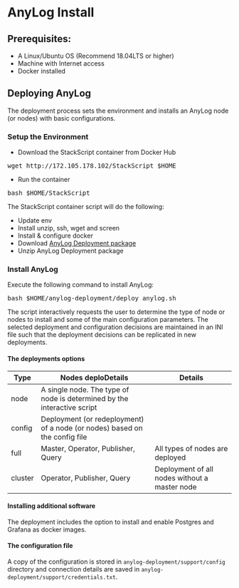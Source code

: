# AnyLog Install

## Prerequisites: 
* A Linux/Ubuntu OS (Recommend 18.04LTS or higher)
* Machine with Internet access
* Docker installed

## Deploying AnyLog 

The deployment process sets the environment and installs an AnyLog node (or nodes) with basic configurations. 

### Setup the Environment
* Download the StackScript container from Docker Hub
<pre>
wget http://172.105.178.102/StackScript $HOME
</pre>

* Run the container
<pre>
bash $HOME/StackScript
</pre>

The StackScript container script will do the following:  
* Update env
* Install unzip, ssh, wget and screen
* Install & configure docker
* Download [AnyLog Deployment package](https://www.google.com/url?q=https://anylog-packages.eu-central-1.linodeobjects.com/anylog-deployment.zip&sa=D&source=editors&ust=1612581360946000&usg=AOvVaw1XtS2vQi6M4sv08Z61VgBz)
* Unzip AnyLog Deployment package 

### Install AnyLog

Execute the following command to install AnyLog:
<pre>
bash $HOME/anylog-deployment/deploy_anylog.sh
</pre>

The script interactively requests the user to determine the type of node or nodes to install and some of the main configuration parameters. 
  The selected deployment and configuration decisions are maintained in an INI file such that the deployment decisions can be replicated in new deployments.

#### The deployments options

| Type     | Nodes deploDetails  | Details  |
| ----------- | ------------| ------  |
| node   | A single node. The type of node is determined by the interactive script  |
| config   | Deployment (or redeployment) of a node (or nodes) based on the config file |
| full   | Master, Operator, Publisher, Query | All types of nodes are deployed  | 
| cluster   | Operator, Publisher, Query | Deployment of all nodes without a master node  |
 
#### Installing additional software
 
The deployment includes the option to install and enable Postgres and Grafana as docker images. 

#### The configuration file
A copy of the configuration is stored in 
```anylog-deployment/support/config``` directory and connection details are saved in ```anylog-deployment/support/credentials.txt```.
